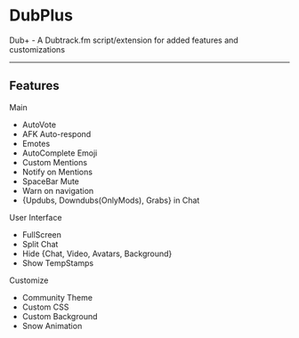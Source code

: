 # DubPlus
Dub+ - A Dubtrack.fm script/extension for added features and customizations

-----------------
Features
---

Main
- AutoVote
- AFK Auto-respond
- Emotes
- AutoComplete Emoji
- Custom Mentions
- Notify on Mentions
- SpaceBar Mute
- Warn on navigation
- {Updubs, Downdubs(OnlyMods), Grabs} in Chat

User Interface
- FullScreen
- Split Chat
- Hide {Chat, Video, Avatars, Background}
- Show TempStamps

Customize
- Community Theme
- Custom CSS
- Custom Background
- Snow Animation
